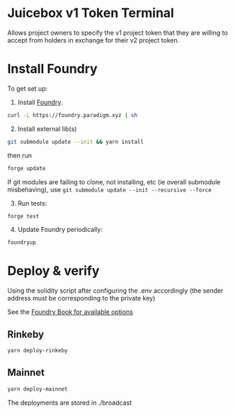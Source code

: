 # Juicebox v1 Token Terminal

Allows project owners to specify the v1 project token that they are willing to accept from holders in exchange for their v2 project token.

# Install Foundry

To get set up:

1. Install [Foundry](https://github.com/gakonst/foundry).

```bash
curl -L https://foundry.paradigm.xyz | sh
```

2. Install external lib(s)

```bash
git submodule update --init && yarn install
```

then run

```bash
forge update
```

If git modules are failing to clone, not installing, etc (ie overall submodule misbehaving), use `git submodule update --init --recursive --force`

3. Run tests:

```bash
forge test
```

4. Update Foundry periodically:

```bash
foundryup
```

# Deploy & verify

Using the solidity script after configuring the .env accordingly (the sender address must be corresponding to the private key)

See the [Foundry Book for available options](https://book.getfoundry.sh/reference/forge/forge-create.html)

## Rinkeby

```bash
yarn deploy-rinkeby
```

## Mainnet

```bash
yarn deploy-mainnet
```

The deployments are stored in ./broadcast
